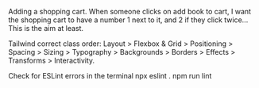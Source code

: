 <!-- TO DO -->
Adding a shopping cart. When someone clicks on add book to cart, I want the shopping cart to have a number 1 next to it, and 2 if they click twice... This is the aim at least.

Tailwind correct class order:
Layout > Flexbox & Grid > Positioning > Spacing > Sizing > Typography > Backgrounds > Borders > Effects > Transforms > Interactivity.

Check for ESLint errors in the terminal
npx eslint .
npm run lint